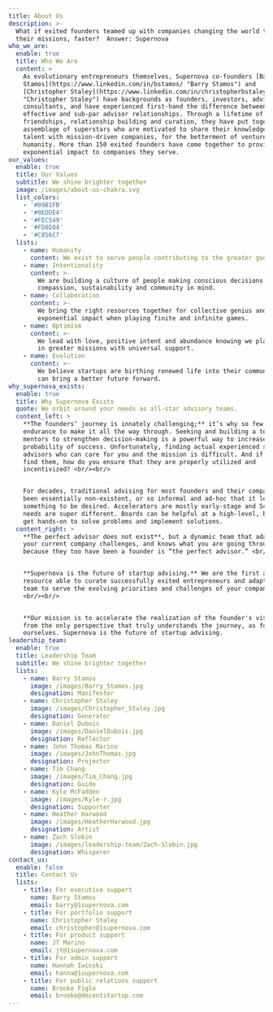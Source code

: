 ```yaml
---
title: About Us
description: >-
  What if exited founders teamed up with companies changing the world to achieve
  their missions, faster?  Answer: Supernova
who_we_are:
  enable: true
  title: Who We Are
  content: >
    As evolutionary entrepreneurs themselves, Supernova co-founders [Barry
    Stamos](https://www.linkedin.com/in/bstamos/ "Barry Stamos") and
    [Christopher Staley](https://www.linkedin.com/in/christopherbstaley/
    "Christopher Staley") have backgrounds as founders, investors, advisors, and
    consultants, and have experienced first-hand the difference between
    effective and sub-par advisor relationships. Through a lifetime of
    friendships, relationship building and curation, they have put together an
    assemblage of superstars who are motivated to share their knowledge and
    talent with mission-driven companies, for the betterment of venture
    humanity. More than 150 exited founders have come together to provide
    exponential impact to companies they serve.
our_values:
  enable: true
  title: Our Values
  subtitle: We shine brighter together
  image: /images/about-us-chakra.svg
  list_colors:
    - '#09B1FB'
    - '#0EDDE4'
    - '#FEC549'
    - '#FD8D84'
    - '#C856C7'
  lists:
    - name: Humanity
      content: We exist to serve people contributing to the greater good.
    - name: Intentionality
      content: >-
        We are building a culture of people making conscious decisions with
        compassion, sustainability and community in mind.
    - name: Collaboration
      content: >-
        We bring the right resources together for collective genius and
        exponential impact when playing finite and infinite games.
    - name: Optimism
      content: >-
        We lead with love, positive intent and abundance knowing we play a part
        in greater missions with universal support.
    - name: Evolution
      content: >-
        We believe startups are birthing renewed life into their communities and
        can bring a better future forward.
why_supernova_exists:
  enable: true
  title: Why Supernova Exists
  quote: We orbit around your needs as all-star advisory teams.
  content_left: >
    **The founders’ journey is innately challenging;** it’s why so few have the
    endurance to make it all the way through. Seeking and building a team of
    mentors to strengthen decision-making is a powerful way to increase the
    probability of success. Unfortunately, finding actual experienced startup
    advisors who can care for you and the mission is difficult. And if you do
    find them, how do you ensure that they are properly utilized and
    incentivized? <br/><br/>


    For decades, traditional advising for most founders and their companies has
    been essentially non-existent, or so informal and ad-hoc that it leaves
    something to be desired. Accelerators are mostly early-stage and Scaleups
    needs are super different. Boards can be helpful at a high-level, but rarely
    get hands-on to solve problems and implement solutions.
  content_right: >
    **The perfect advisor does not exist**, but a dynamic team that adapts to
    your current company challenges, and knows what you are going through
    because they too have been a founder is “the perfect advisor.” <br/><br/>


    **Supernova is the future of startup advising.** We are the first and only
    resource able to curate successfully exited entrepreneurs and adapt that
    team to serve the evolving priorities and challenges of your company.
    <br/><br/>


    **Our mission is to accelerate the realization of the founder's vision**
    from the only perspective that truly understands the journey, as founders
    ourselves. Supernova is the future of startup advising.
leadership_team:
  enable: true
  title: Leadership Team
  subtitle: We shine brighter together
  lists:
    - name: Barry Stamos
      image: /images/Barry_Stamos.jpg
      designation: Manifestor
    - name: Christopher Staley
      image: /images/Christopher_Staley.jpg
      designation: Generator
    - name: Daniel Dubois
      image: /images/DanielDubois.jpg
      designation: Reflector
    - name: John Thomas Marino
      image: /images/JohnThomas.jpg
      designation: Projector
    - name: Tim Chang
      image: /images/Tim_Chang.jpg
      designation: Guide
    - name: Kyle McFadden
      image: /images/Kyle-r.jpg
      designation: Supporter
    - name: Heather Harwood
      image: /images/HeatherHarwood.jpg
      designation: Artist
    - name: Zach Slobin
      image: /images/leadership-team/Zach-Slobin.jpg
      designation: Whisperer
contact_us:
  enable: false
  title: Contact Us
  lists:
    - title: For executive support
      name: Barry Stamos
      email: barry@1supernova.com
    - title: For portfolio support
      name: Christopher Staley
      email: christopher@1supernova.com
    - title: For product support
      name: JT Marino
      email: jt@1supernova.com
    - title: For admin support
      name: Hannah Iwinski
      email: hanna@1supernova.com
    - title: For public relations support
      name: Brooke Figlo
      email: brooke@decentstartup.com
---
```


